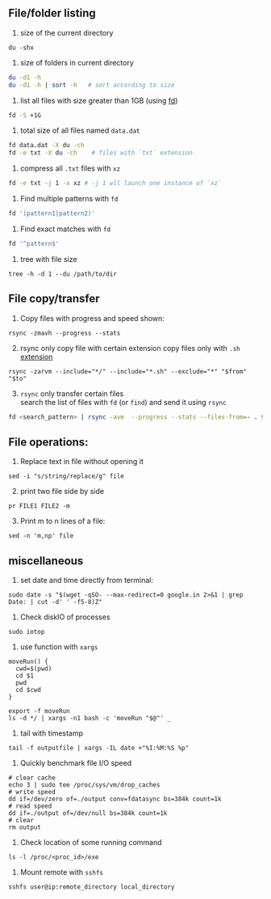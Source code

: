 ## File/folder listing

1. size of the current directory
```
du -shx
```

1. size of folders in current directory
```bash
du -d1 -h
du -d1 -h | sort -h   # sort according to size
```

1. list all files with size greater than 1GB (using [fd](https://github.com/Koushikphy/Better-Linux/blob/main/betterLinux.md#1-fd-replacement-for-find))
```bash
fd -S +1G
```

1. total size of all files named `data.dat`
```bash
fd data.dat -X du -ch
fd -e txt -X du -ch    # files with `txt` extension
```

1. compress all `.txt` files with `xz`
```bash
fd -e txt -j 1 -x xz # -j 1 wll launch one instance of `xz`
```

1. Find multiple patterns with `fd`
```bash
fd '(pattern1|pattern2)'
```

1. Find exact matches with `fd`
```bash
fd '^pattern$'
```

1. tree with file size
```
tree -h -d 1 --du /path/to/dir
```


## File copy/transfer

1. Copy files with progress and speed shown:
```
rsync -zmavh --progress --stats
```

2. rsync only copy file with certain extension
copy files only with `.sh` [extension](https://stackoverflow.com/questions/11111562/rsync-copy-over-only-certain-types-of-files-using-include-option/11111793)
```
rsync -zarvm --include="*/" --include="*.sh" --exclude="*" "$from" "$to"
```


3. `rsync` only transfer certain files  
search the list of files with `fd` (or `find`) and send it using `rsync`
```bash
fd <search_pattern> | rsync -avm  --progress --stats --files-from=- . $dst
```


## File operations:
1. Replace text in file without opening it
```
sed -i "s/string/replace/g" file
```
2. print two file side by side 
```
pr FILE1 FILE2 -m 
```
3. Print m to n lines of a file:
```
sed -n 'm,np' file
```


## miscellaneous


1. set date and time directly from terminal:
```
sudo date -s "$(wget -qSO- --max-redirect=0 google.in 2>&1 | grep Date: | cut -d' ' -f5-8)Z"
```


1. Check diskIO of processes
```
sudo iotop
```

1. use function with `xargs`
```
moveRun() {
  cwd=$(pwd)
  cd $1
  pwd
  cd $cwd
}

export -f moveRun
ls -d */ | xargs -n1 bash -c 'moveRun "$@"' _
```

1. tail with timestamp
```
tail -f outputfile | xargs -IL date +"%I:%M:%S %p"
```


1. Quickly benchmark file I/O speed
```
# clear cache
echo 3 | sudo tee /proc/sys/vm/drop_caches
# write speed
dd if=/dev/zero of=./output conv=fdatasync bs=384k count=1k
# read speed
dd if=./output of=/dev/null bs=384k count=1k
# clear
rm output
```

1. Check location of some running command
```
ls -l /proc/<proc_id>/exe
```

1. Mount remote with `sshfs`
```bash
sshfs user@ip:remote_directory local_directory
```